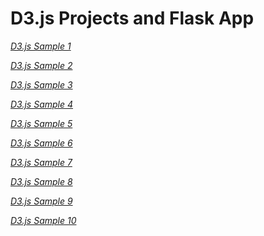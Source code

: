 # D3.js Projects and Flask App

*[D3.js Sample 1](https://cdn.rawgit.com/jmrosen155/coursework/master/Visualization/D3.js/HW5/hw5.html)*

*[D3.js Sample 2](https://cdn.rawgit.com/jmrosen155/coursework/master/Visualization/D3.js/HW5/hw5.html)*

*[D3.js Sample 3](https://cdn.rawgit.com/jmrosen155/coursework/master/Visualization/D3.js/HW5/hw5.html)*

*[D3.js Sample 4](https://cdn.rawgit.com/jmrosen155/coursework/master/Visualization/D3.js/HW5/hw5.html)*

*[D3.js Sample 5](https://cdn.rawgit.com/jmrosen155/coursework/master/Visualization/D3.js/HW5/hw5.html)*

*[D3.js Sample 6](https://cdn.rawgit.com/jmrosen155/coursework/master/Visualization/D3.js/HW5/hw5.html)*

*[D3.js Sample 7](https://cdn.rawgit.com/jmrosen155/coursework/master/Visualization/D3.js/HW5/hw5.html)*

*[D3.js Sample 8](https://cdn.rawgit.com/jmrosen155/coursework/master/Visualization/D3.js/HW5/hw5.html)*

*[D3.js Sample 9](https://cdn.rawgit.com/jmrosen155/coursework/master/Visualization/D3.js/HW5/hw5.html)*

*[D3.js Sample 10](https://cdn.rawgit.com/jmrosen155/coursework/master/Visualization/D3.js/HW5/hw5.html)*